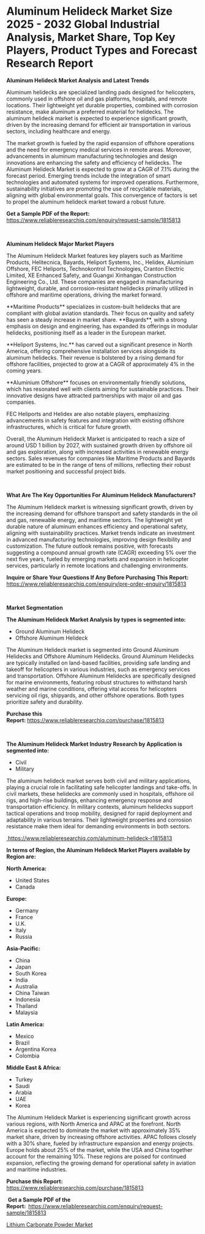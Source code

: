 <p><h1>Aluminum Helideck Market Size 2025 - 2032 Global Industrial Analysis, Market Share, Top Key Players, Product Types and Forecast Research Report</h1></p><p><strong>Aluminum Helideck Market Analysis and Latest Trends</strong></p>
<p><p>Aluminum helidecks are specialized landing pads designed for helicopters, commonly used in offshore oil and gas platforms, hospitals, and remote locations. Their lightweight yet durable properties, combined with corrosion resistance, make aluminum a preferred material for helidecks. The aluminum helideck market is expected to experience significant growth, driven by the increasing demand for efficient air transportation in various sectors, including healthcare and energy.</p><p>The market growth is fueled by the rapid expansion of offshore operations and the need for emergency medical services in remote areas. Moreover, advancements in aluminum manufacturing technologies and design innovations are enhancing the safety and efficiency of helidecks. The Aluminum Helideck Market is expected to grow at a CAGR of 7.1% during the forecast period. Emerging trends include the integration of smart technologies and automated systems for improved operations. Furthermore, sustainability initiatives are promoting the use of recyclable materials, aligning with global environmental goals. This convergence of factors is set to propel the aluminum helideck market toward a robust future.</p></p>
<p><strong>Get a Sample PDF of the Report:&nbsp;</strong> <a href="https://www.reliableresearchiq.com/enquiry/request-sample/1815813?utm_campaign=3026&utm_medium=2&utm_source=Github&utm_content=ia&utm_term=01042025&utm_id=aluminum-helideck">https://www.reliableresearchiq.com/enquiry/request-sample/1815813</a></p>
<p>&nbsp;</p>
<p><strong>Aluminum Helideck Major Market Players</strong></p>
<p><p>The Aluminum Helideck Market features key players such as Maritime Products, Helitecnica, Bayards, Heliport Systems, Inc., Helidex, Aluminium Offshore, FEC Heliports, Technokontrol Technologies, Cranton Electric Limited, XE Enhanced Safety, and Guangxi Xinhangan Construction Engineering Co., Ltd. These companies are engaged in manufacturing lightweight, durable, and corrosion-resistant helidecks primarily utilized in offshore and maritime operations, driving the market forward.</p><p>**Maritime Products** specializes in custom-built helidecks that are compliant with global aviation standards. Their focus on quality and safety has seen a steady increase in market share. **Bayards**, with a strong emphasis on design and engineering, has expanded its offerings in modular helidecks, positioning itself as a leader in the European market.</p><p>**Heliport Systems, Inc.** has carved out a significant presence in North America, offering comprehensive installation services alongside its aluminum helidecks. Their revenue is bolstered by a rising demand for offshore facilities, projected to grow at a CAGR of approximately 4% in the coming years.</p><p>**Aluminium Offshore** focuses on environmentally friendly solutions, which has resonated well with clients aiming for sustainable practices. Their innovative designs have attracted partnerships with major oil and gas companies.</p><p>FEC Heliports and Helidex are also notable players, emphasizing advancements in safety features and integration with existing offshore infrastructures, which is critical for future growth. </p><p>Overall, the Aluminum Helideck Market is anticipated to reach a size of around USD 1 billion by 2027, with sustained growth driven by offshore oil and gas exploration, along with increased activities in renewable energy sectors. Sales revenues for companies like Maritime Products and Bayards are estimated to be in the range of tens of millions, reflecting their robust market positioning and successful project bids.</p></p>
<p>&nbsp;</p>
<p><strong>What Are The Key Opportunities For Aluminum Helideck Manufacturers?</strong></p>
<p><p>The Aluminum Helideck market is witnessing significant growth, driven by the increasing demand for offshore transport and safety standards in the oil and gas, renewable energy, and maritime sectors. The lightweight yet durable nature of aluminum enhances efficiency and operational safety, aligning with sustainability practices. Market trends indicate an investment in advanced manufacturing technologies, improving design flexibility and customization. The future outlook remains positive, with forecasts suggesting a compound annual growth rate (CAGR) exceeding 5% over the next five years, fueled by emerging markets and expansion in helicopter services, particularly in remote locations and challenging environments.</p></p>
<p><strong>Inquire or Share Your Questions If Any Before Purchasing This Report:</strong> <a href="https://www.reliableresearchiq.com/enquiry/pre-order-enquiry/1815813?utm_campaign=3026&utm_medium=2&utm_source=Github&utm_content=ia&utm_term=01042025&utm_id=aluminum-helideck">https://www.reliableresearchiq.com/enquiry/pre-order-enquiry/1815813</a></p>
<p>&nbsp;</p>
<p><strong>Market Segmentation</strong></p>
<p><strong>The Aluminum Helideck Market Analysis by types is segmented into:</strong></p>
<p><ul><li>Ground Aluminum Helideck</li><li>Offshore Aluminum Helideck</li></ul></p>
<p><p>The Aluminum Helideck market is segmented into Ground Aluminum Helidecks and Offshore Aluminum Helidecks. Ground Aluminum Helidecks are typically installed on land-based facilities, providing safe landing and takeoff for helicopters in various industries, such as emergency services and transportation. Offshore Aluminum Helidecks are specifically designed for marine environments, featuring robust structures to withstand harsh weather and marine conditions, offering vital access for helicopters servicing oil rigs, shipyards, and other offshore operations. Both types prioritize safety and durability.</p></p>
<p><strong>Purchase this Report:&nbsp;</strong><a href="https://www.reliableresearchiq.com/purchase/1815813?utm_campaign=3026&utm_medium=2&utm_source=Github&utm_content=ia&utm_term=01042025&utm_id=aluminum-helideck">https://www.reliableresearchiq.com/purchase/1815813</a></p>
<p>&nbsp;</p>
<p><strong>The Aluminum Helideck Market Industry Research by Application is segmented into:</strong></p>
<p><ul><li>Civil</li><li>Military</li></ul></p>
<p><p>The aluminum helideck market serves both civil and military applications, playing a crucial role in facilitating safe helicopter landings and take-offs. In civil markets, these helidecks are commonly used in hospitals, offshore oil rigs, and high-rise buildings, enhancing emergency response and transportation efficiency. In military contexts, aluminum helidecks support tactical operations and troop mobility, designed for rapid deployment and adaptability in various terrains. Their lightweight properties and corrosion resistance make them ideal for demanding environments in both sectors.</p></p>
<p><a href="https://www.reliableresearchiq.com/aluminum-helideck-r1815813?utm_campaign=3026&utm_medium=2&utm_source=Github&utm_content=ia&utm_term=01042025&utm_id=aluminum-helideck">&nbsp;https://www.reliableresearchiq.com/aluminum-helideck-r1815813</a></p>
<p><strong>In terms of Region, the Aluminum Helideck Market Players available by Region are:</strong></p>
<p>
    <p> <strong> North America: </strong>
        <ul>
            <li>United States</li>
            <li>Canada</li>
        </ul>
        </p> 
    <p> <strong> Europe: </strong>
        <ul>
            <li>Germany</li>
            <li>France</li>
            <li>U.K.</li>
            <li>Italy</li>
            <li>Russia</li>
        </ul>
        </p> 
    <p> <strong> Asia-Pacific: </strong>
        <ul>
            <li>China</li>
            <li>Japan</li>
            <li>South Korea</li>
            <li>India</li>
            <li>Australia</li>
            <li>China Taiwan</li>
            <li>Indonesia</li>
            <li>Thailand</li>
            <li>Malaysia</li>
        </ul>
        </p> 
    <p> <strong> Latin America: </strong>
        <ul>
            <li>Mexico</li>
            <li>Brazil</li>
            <li>Argentina Korea</li>
            <li>Colombia</li>
        </ul>
        </p> 
    <p> <strong> Middle East & Africa: </strong>
        <ul>
            <li>Turkey</li>
            <li>Saudi</li>
            <li>Arabia</li>
            <li>UAE</li>
            <li>Korea</li>
        </ul>
    </p>
    </p>
<p><p>The Aluminum Helideck Market is experiencing significant growth across various regions, with North America and APAC at the forefront. North America is expected to dominate the market with approximately 35% market share, driven by increasing offshore activities. APAC follows closely with a 30% share, fueled by infrastructure expansion and energy projects. Europe holds about 25% of the market, while the USA and China together account for the remaining 10%. These regions are poised for continued expansion, reflecting the growing demand for operational safety in aviation and maritime industries.</p></p>
<p><strong>Purchase this Report: </strong><a href="https://www.reliableresearchiq.com/purchase/1815813?utm_campaign=3026&utm_medium=2&utm_source=Github&utm_content=ia&utm_term=01042025&utm_id=aluminum-helideck">https://www.reliableresearchiq.com/purchase/1815813</a></p>
<p>&nbsp;<strong>Get a Sample PDF of the Report:&nbsp;&nbsp;</strong><a href="https://www.reliableresearchiq.com/enquiry/request-sample/1815813?utm_campaign=3026&utm_medium=2&utm_source=Github&utm_content=ia&utm_term=01042025&utm_id=aluminum-helideck">https://www.reliableresearchiq.com/enquiry/request-sample/1815813</a></p>
<p><strong></strong></p>
<p><p><a href="https://github.com/muhjanaidu/Market-Research-Report-List-1/blob/main/lithium-carbonate-powder-market.md?utm_campaign=3026&utm_medium=2&utm_source=Github&utm_content=ia&utm_term=01042025&utm_id=aluminum-helideck">Lithium Carbonate Powder Market</a></p></p>